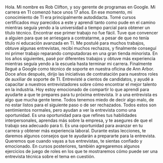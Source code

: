 Hola. Mi nombre es Rob Clifton, y soy gerente de programas en Google. Mi carrera en TI comenzó hace unos 17 años. En ese momento, mi conocimiento de TI era principalmente autodidacta. Tomé cursos certificados muy parecidos a este y aprendí tanto como pude en el camino mientras seguía yendo a la universidad a tiempo parcial para obtener un título técnico. Encontrar ese primer trabajo no fue fácil. Tuve que convencer a alguien para que se arriesgara a contratarme, a pesar de que no tenía título ni educación avanzada en TI. Me postulé para muchos trabajos, obtuve algunas entrevistas, recibí muchos rechazos, y finalmente conseguí mi primer trabajo reparando computadoras en una gran tienda minorista. En los años siguientes, pasé por diferentes trabajos y obtuve más experiencia mientras seguía yendo a la escuela hasta terminar mi carrera. Finalmente llegué a Google como técnico de soporte en nuestra oficina de Ann Arbor. Doce años después, dirijo las iniciativas de contratación para nuestros roles de auxiliar de soporte de TI. Entrevisté a cientos de candidatos, y ayudé a capacitar a nuestros entrevistadores sobre cómo encontrar el mejor talento en la industria. Hoy estoy emocionado de compartir lo que aprendí para ayudarte a que te prepares para tu próxima entrevista. Ir a una entrevista es algo que mucha gente teme. Todos tenemos miedo de decir algo malo, de no estar listos para el siguiente paso o de ser rechazados. Todos estos son sentimientos normales, pero ayudan a ver la entrevista como una oportunidad. Es una oportunidad para que refines tus habilidades interpersonales, aprendas más sobre la empresa, y te asegures de que el trabajo sea adecuado para ti. Es una oportunidad para avanzar en tu carrera y obtener más experiencia laboral. Durante estas lecciones, te daremos algunos consejos que te ayudarán a prepararte para la entrevista. Queremos que cuando vayas a tus entrevistas, te sientas confiado y emocionado. En cursos posteriores, también agregaremos algunos ejercicios de juego de roles en los que te mostraremos cómo puede ser una entrevista técnica sobre el tema en cuestión.
